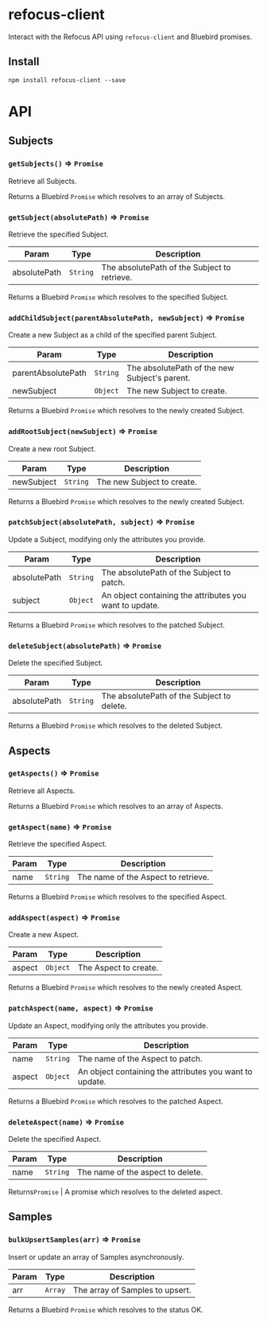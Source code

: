 # refocus-client

Interact with the Refocus API using `refocus-client` and Bluebird promises.

## Install

`npm install refocus-client --save`

# API

## Subjects

### `getSubjects()` => `Promise`

Retrieve all Subjects.

Returns a Bluebird `Promise` which resolves to an array of Subjects.

### `getSubject(absolutePath)` => `Promise`

Retrieve the specified Subject.

| Param | Type | Description |
| --- | --- | --- |
| absolutePath | `String` | The absolutePath of the Subject to retrieve. |

Returns a Bluebird `Promise` which resolves to the specified Subject.

### `addChildSubject(parentAbsolutePath, newSubject)` => `Promise`

Create a new Subject as a child of the specified parent Subject.

| Param | Type | Description |
| --- | --- | --- |
| parentAbsolutePath | `String` | The absolutePath of the new Subject's parent. |
| newSubject | `Object` | The new Subject to create. |

Returns a Bluebird `Promise` which resolves to the newly created Subject.

### `addRootSubject(newSubject)` => `Promise`

Create a new root Subject.

| Param | Type | Description |
| --- | --- | --- |
| newSubject | `String` | The new Subject to create. |

Returns a Bluebird `Promise` which resolves to the newly created Subject.

### `patchSubject(absolutePath, subject)` => `Promise`

Update a Subject, modifying only the attributes you provide.

| Param | Type | Description |
| --- | --- | --- |
| absolutePath | `String` | The absolutePath of the Subject to patch. |
| subject | `Object` | An object containing the attributes you want to update. |

Returns a Bluebird `Promise` which resolves to the patched Subject.

### `deleteSubject(absolutePath)` => `Promise`

Delete the specified Subject.

| Param | Type | Description |
| --- | --- | --- |
| absolutePath | `String` | The absolutePath of the Subject to delete. |

Returns a Bluebird `Promise` which resolves to the deleted Subject.

## Aspects

### `getAspects()` => `Promise`

Retrieve all Aspects.

Returns a Bluebird `Promise` which resolves to an array of Aspects.

### `getAspect(name)` => `Promise`

Retrieve the specified Aspect.

| Param | Type | Description |
| --- | --- | --- |
| name | `String` | The name of the Aspect to retrieve. |

Returns a Bluebird `Promise` which resolves to the specified Aspect.

### `addAspect(aspect)` => `Promise`

Create a new Aspect.

| Param | Type | Description |
| --- | --- | --- |
| aspect | `Object` | The Aspect to create. |

Returns a Bluebird `Promise` which resolves to the newly created Aspect.

### `patchAspect(name, aspect)` => `Promise`

Update an Aspect, modifying only the attributes you provide.

| Param | Type | Description |
| --- | --- | --- |
| name | `String` | The name of the Aspect to patch. |
| aspect | `Object` | An object containing the attributes you want to update. |

Returns a Bluebird `Promise` which resolves to the patched Aspect.

### `deleteAspect(name)` => `Promise`

Delete the specified Aspect.

| Param | Type | Description |
| --- | --- | --- |
| name | `String` | The name of the aspect to delete. |

Returns`Promise` | A promise which resolves to the deleted aspect.

## Samples

### `bulkUpsertSamples(arr)` => `Promise`
Insert or update an array of Samples asynchronously.

| Param | Type | Description |
| --- | --- | --- |
| arr | `Array` | The array of Samples to upsert. |

Returns a Bluebird `Promise` which resolves to the status OK.
